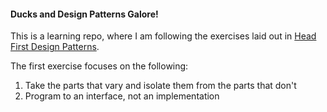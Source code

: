 #### Ducks and Design Patterns Galore!

This is a learning repo, where I am following the exercises laid out in [Head First Design Patterns](http://www.amazon.com/Head-First-Design-Patterns-Freeman/dp/0596007124/ref=sr_1_1?ie=UTF8&qid=1426984025&sr=8-1&keywords=head+first+design+patterns).

The first exercise focuses on the following:

1. Take the parts that vary and isolate them from the parts that don't
2. Program to an interface, not an implementation